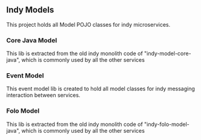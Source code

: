 ## Indy Models

This project holds all Model POJO classes for indy microservices.

### Core Java Model
This lib is extracted from the old indy monolith code of "indy-model-core-java", which is commonly used by all the other services

### Event Model
This event model lib is created to hold all model classes for indy messaging interaction between services.

### Folo Model
This lib is extracted from the old indy monolith code of "indy-folo-model-java", which is commonly used by all the other services